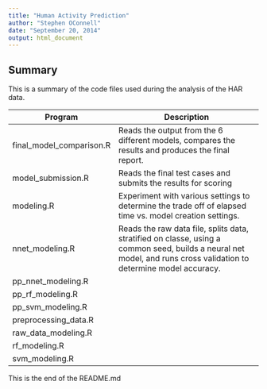 ```yaml
---
title: "Human Activity Prediction"
author: "Stephen OConnell"
date: "September 20, 2014"
output: html_document
---
```


## Summary

This is a summary of the code files used during the analysis of the 
HAR data.

Program                     |  Description
--------------------------- | ------------------------------------------------------------------
final_model_comparison.R    | Reads the output from the 6 different models, compares the results and produces the final report.
model_submission.R          | Reads the final test cases and submits the results for scoring
modeling.R                  | Experiment with various settings to determine the trade off of elapsed time vs. model creation settings.
nnet_modeling.R             | Reads the raw data file, splits data, stratified on classe, using a common seed, builds a neural net model, and runs cross validation to determine model accuracy.             
pp_nnet_modeling.R          |
pp_rf_modeling.R            |
pp_svm_modeling.R           |
preprocessing_data.R        |
raw_data_modeling.R         |
rf_modeling.R               |
svm_modeling.R              |

This is the end of the README.md